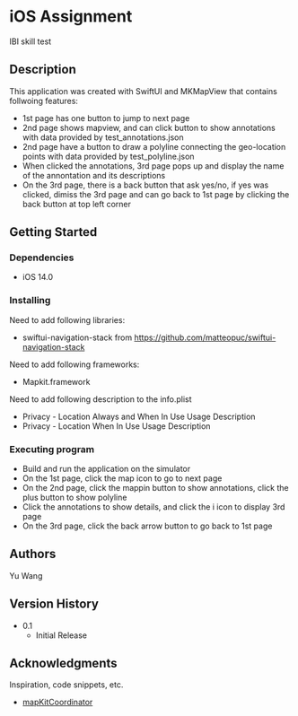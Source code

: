 # iOS Assignment
IBI skill test

## Description

This application was created with SwiftUI and MKMapView that contains follwoing features:
   * 1st page has one button to jump to next page
   * 2nd page shows mapview, and can click button to show annotations with data provided by test_annotations.json
   * 2nd page have a button to draw a polyline connecting the geo-location points with data provided by test_polyline.json
   * When clicked the annotations, 3rd page pops up and display the name of the annontation and its descriptions
   * On the 3rd page, there is a back button that ask yes/no, if yes was clicked, dimiss the 3rd page and can go back to 1st page by clicking the back button at top left corner


## Getting Started

### Dependencies

* iOS 14.0

### Installing
Need to add following  libraries:
* swiftui-navigation-stack from https://github.com/matteopuc/swiftui-navigation-stack

Need to add following frameworks:
* Mapkit.framework

Need to add following description to the info.plist
* Privacy - Location Always and When In Use Usage Description
* Privacy - Location When In Use Usage Description

### Executing program

* Build and run the application on the simulator
* On the 1st page, click the map icon to go to next page
* On the 2nd page, click the mappin button to show annotations, click the plus button to show polyline
* Click the annotations to show details, and click the i icon to display 3rd page
* On the 3rd page, click the back arrow button to go back to 1st page


## Authors

Yu Wang 

## Version History

* 0.1
    * Initial Release

## Acknowledgments

Inspiration, code snippets, etc.
* [mapKitCoordinator](https://gist.github.com/shaundon/00be84deb3450e31db90a31d5d5b7adc)
